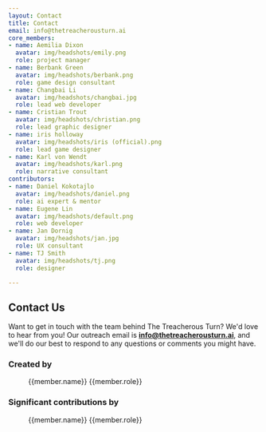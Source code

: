 ```yaml
---
layout: Contact
title: Contact
email: info@thetreacherousturn.ai
core_members:
- name: Aemilia Dixon
  avatar: img/headshots/emily.png
  role: project manager
- name: Berbank Green
  avatar: img/headshots/berbank.png
  role: game design consultant
- name: Changbai Li
  avatar: img/headshots/changbai.jpg
  role: lead web developer
- name: Cristian Trout
  avatar: img/headshots/christian.png
  role: lead graphic designer
- name: iris holloway
  avatar: img/headshots/iris (official).png
  role: lead game designer
- name: Karl von Wendt
  avatar: img/headshots/karl.png
  role: narrative consultant
contributors:
- name: Daniel Kokotajlo
  avatar: img/headshots/daniel.png
  role: ai expert & mentor
- name: Eugene Lin
  avatar: img/headshots/default.png
  role: web developer
- name: Jan Dornig
  avatar: img/headshots/jan.jpg
  role: UX consultant
- name: TJ Smith
  avatar: img/headshots/tj.png
  role: designer

---
```


<h2 class="highlighter-pink active">Contact Us</h2>

Want to get in touch with the team behind The Treacherous Turn? We'd love to hear from you! Our outreach email is **info@thetreacherousturn.ai**, and we'll do our best to respond to any questions or comments you might have.

<h3 class="highlighter-red">Created by</h3>
<div class="members">
  <div v-for="member in $page.frontmatter.core_members">
    <figure>
      <img :src="member.avatar" :alt="member.name">
      <figcaption>
        <span class="member-name">{{member.name}}</span>
        <span>{{member.role}}</span>
      </figcaption>
    </figure>
  </div>
</div>

<h3 class="highlighter-red">Significant contributions by</h3>
<div class="members">
  <div v-for="member in $page.frontmatter.contributors">
    <figure>
      <img :src="member.avatar" :alt="member.name">
      <figcaption>
        <span class="member-name">{{member.name}}</span>
        <span class="member-role">{{member.role}}</span>
      </figcaption>
    </figure>
  </div>
</div>

